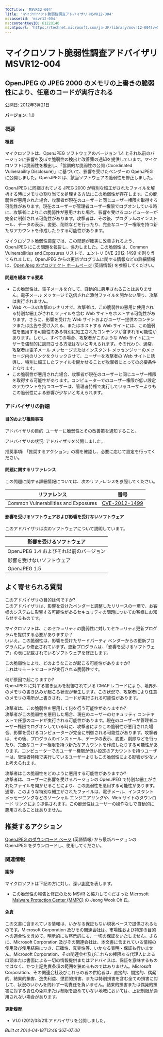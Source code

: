 ```yaml
---
TOCTitle: 'MSVR12-004'
Title: 'マイクロソフト脆弱性調査アドバイザリ MSVR12-004'
ms:assetid: 'msvr12-004'
ms:contentKeyID: 61228140
ms:mtpsurl: 'https://technet.microsoft.com/ja-JP/library/msvr12-004(v=Security.10)'
---
```




マイクロソフト脆弱性調査アドバイザリ MSVR12-004
===============================================

OpenJPEG の JPEG 2000 のメモリの上書きの脆弱性により、任意のコードが実行される
------------------------------------------------------------------------------

公開日: 2012年3月21日

**バージョン:** 1.0

### 概要

#### 概要

マイクロソフトは、OpenJPEG ソフトウェアのバージョン 1.4 とそれ以前のバージョンに影響を及ぼす脆弱性の検出と改善策の通知を提供しています。マイクロソフトは脆弱性を検出し、「協調的な脆弱性の公開 (Coordinated Vulnerability Disclosure)」に基づいて、影響を受けたベンダーの OpenJPEG に公開しました。OpenJPEG は、該当ソフトウェアの脆弱性を修正しました。

OpenJPEG に同梱されている JPEG 2000 が特別な細工がされたファイルを解析する時にメモリの割り当てを処理する方法にこの脆弱性が存在します。この脆弱性が悪用された場合、攻撃者が現在のユーザーと同じユーザー権限を取得する可能性があります。現在のユーザーが管理者ユーザー権限でログオンしている時に、攻撃者によりこの脆弱性が悪用された場合、影響を受けるコンピューターが完全に制御される可能性があります。攻撃者は、その後、プログラムのインストール、データの表示、変更、削除などを行ったり、完全なユーザー権限を持つ新たなアカウントを作成したりする可能性があります。

マイクロソフト脆弱性調査では、この問題が確実に改善されるよう、OpenJPEG にこの問題を報告し、協力しました。この脆弱性は、Common Vulnerabilities and Exposures リストで、エントリ CVE-2012-1499 を割り当てられました。OpenJPEG からの更新プログラムに関する情報などの詳細情報は、[OpenJpeg のプロジェクト ホームページ](http://code.google.com/p/openjpeg/) (英語情報) を参照してください。

#### 問題を緩和する要素

-   この脆弱性は、電子メールを介して、自動的に悪用されることはありません。電子メール メッセージで送信された添付ファイルを開かない限り、攻撃は実行されません。
-   Web ベースの攻撃のシナリオで、攻撃者は、この脆弱性の悪用に使用される特別な細工がされたファイルを含む Web サイトをホストする可能性があります。さらに、影響を受けた Web サイトおよびユーザー提供のコンテンツまたは広告を受け入れる、またはホストする Web サイトには、この脆弱性を悪用する可能性のある特別に細工されたコンテンツが含まれる可能性があります。しかし、すべての場合、攻撃者がこのような Web サイトにユーザーを強制的に訪問させる方法はないと考えられます。その代わり、通常、攻撃者は電子メール メッセージまたはインスタント メッセンジャーのメッセージ内のリンクをクリックさせて、ユーザーを攻撃者の Web サイトに誘導し、特別に細工したファイルを開かせることが攻撃者にとっての必要条件となります。
-   この脆弱性が悪用された場合、攻撃者が現在のユーザーと同じユーザー権限を取得する可能性があります。コンピューターでのユーザー権限が低い設定のアカウントを持つユーザーは、管理者特権で実行しているユーザーよりもこの脆弱性による影響が少ないと考えられます。

### アドバイザリの詳細

#### 目的および推奨事項

アドバイザリの目的: ユーザーに脆弱性とその改善策を通知すること。

アドバイザリの状況: アドバイザリを公開しました。

推奨事項: 「推奨するアクション」の欄を確認し、必要に応じて設定を行ってください。

#### 問題に関するリファレンス

この問題に関する詳細情報については、次のリファレンスを参照してください。

| リファレンス                         | 番号                                                                             |
|--------------------------------------|----------------------------------------------------------------------------------|
| Common Vulnerabilities and Exposures | [CVE-2012-1499](http://www.cve.mitre.org/cgi-bin/cvename.cgi?name=cve-2012-1499) |

#### 影響を受けるソフトウェアおよび影響を受けないソフトウェア

このアドバイザリは次のソフトウェアについて説明しています。

| 影響を受けるソフトウェア                |
|-----------------------------------------|
| OpenJPEG 1.4 およびそれ以前のバージョン |
| 影響を受けないソフトウェア              |
| OpenJPEG 1.5                            |

よく寄せられる質問
------------------

 
このアドバイザリの目的は何ですか?   
このアドバイザリは、影響を受けたベンダーと調整したリリースの一環で、お客様のシステムに影響する可能性があるセキュリティの問題についてお客様にお知らせするものです。

マイクロソフトは、このセキュリティの脆弱性に対してセキュリティ更新プログラムを提供する必要がありますか？      
いいえ。この脆弱性は、影響を受けたサードパーティ ベンダーからの更新プログラムにより修正されています。更新プログラムは、「影響を受けるソフトウェア」の表に記載されているソフトウェアを修正します。

この脆弱性により、どのようなことが起こる可能性がありますか?   
これはリモートでコードが実行される脆弱性です。

何が原因で起こりますか?   
OpenJPEG に対する書き込みを制御されている CMAP レコードにより、境界外のメモリの書き込みが起こる状況が発生します。この状況で、攻撃者により任意のメモリの場所が上書きされ、コードが実行される可能性があります。

攻撃者は、この脆弱性を悪用して何を行う可能性がありますか?   
攻撃者がこの脆弱性を悪用した場合、現在のユーザーのセキュリティ コンテキストで任意のコードが実行される可能性があります。現在のユーザーが管理者ユーザー権限でログオンしている時に、攻撃者によりこの脆弱性が悪用された場合、影響を受けるコンピューターが完全に制御される可能性があります。攻撃者は、その後、プログラムのインストール、データの表示、変更、削除などを行ったり、完全なユーザー権限を持つ新たなアカウントを作成したりする可能性があります。コンピューターでのユーザー権限が低い設定のアカウントを持つユーザーは、管理者特権で実行しているユーザーよりもこの脆弱性による影響が少ないと考えられます。

攻撃者はこの脆弱性をどのように悪用する可能性がありますか?   
攻撃者は、ユーザーに影響を受けるバージョンの OpenJPEG で特別な細工がされたファイルを開かせることにより、この脆弱性を悪用する可能性があります。通常、このような特別な細工がされたファイルは、電子メール、インスタント メッセージングなどのソーシャル エンジニアリングや、Web サイトのダウンロード リンクにより提供されます。この脆弱性はユーザーの操作なしで自動的に悪用されることはありません。

推奨するアクション
------------------

 
[OpenJPEG のダウンロード ページ](http://code.google.com/p/openjpeg/downloads/list) (英語情報) から最新バージョンの OpenJPEG をダウンロードし、使用してください。

### 関連情報

#### 謝辞

マイクロソフトは下記の方に対し、深い[謝意](http://go.microsoft.com/fwlink/?linkid=21127)を表します。

-   この脆弱性の報告と修正のため MSVR と協力してくださった [Microsoft Malware Protection Center (MMPC)](http://www.microsoft.com/security/portal/) の Jeong Wook Oh 氏。

#### 免責

この文書に含まれている情報は、いかなる保証もない現状ベースで提供されるものです。Microsoft Corporation 及びその関連会社は、市場性および特定の目的への適合性を含めて、明示的にも黙示的にも、一切の保証をいたしません。さらに、Microsoft Corporation 及びその関連会社は、本文書に含まれている情報の使用及び使用結果につき、正確性、真実性等、いかなる表明・保証も行いません。Microsoft Corporation、その関連会社及びこれらの権限ある代理人による口頭または書面による一切の情報提供またはアドバイスは、保証を意味するものではなく、かつ上記免責条項の範囲を狭めるものではありません。Microsoft Corporation、その関連会社及びこれらの者の供給者は、直接的、間接的、偶発的、結果的損害、逸失利益、懲罰的損害、または特別損害を含む全ての損害に対して、状況のいかんを問わず一切責任を負いません。結果的損害または偶発的損害に対する責任の免除または制限を認めていない地域においては、上記制限が適用されない場合があります。

#### 更新履歴

-   V1.0 (2012/03/21):アドバイザリを公開しました。

*Built at 2014-04-18T13:49:36Z-07:00*
